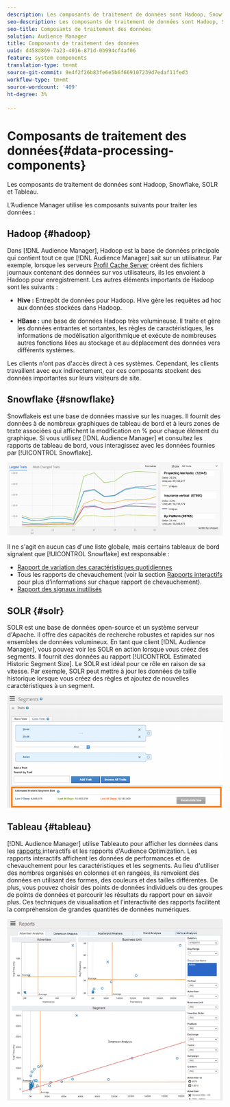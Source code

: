 ```yaml
---
description: Les composants de traitement de données sont Hadoop, Snowflake, SOLR et Tableau.
seo-description: Les composants de traitement de données sont Hadoop, Snowflake, SOLR et Tableau.
seo-title: Composants de traitement des données
solution: Audience Manager
title: Composants de traitement des données
uuid: d458d869-7a23-4016-871d-0b994cf4af06
feature: system components
translation-type: tm+mt
source-git-commit: 9e4f2f26b83fe6e5b6f669107239d7edaf11fed3
workflow-type: tm+mt
source-wordcount: '409'
ht-degree: 3%

---
```



# Composants de traitement des données{#data-processing-components}

Les composants de traitement de données sont Hadoop, Snowflake, SOLR et Tableau.

<!-- 

c_comproc.xml

 -->

L’Audience Manager utilise les composants suivants pour traiter les données :

## Hadoop {#hadoop}

Dans [!DNL Audience Manager], Hadoop est la base de données principale qui contient tout ce que [!DNL Audience Manager] sait sur un utilisateur. Par exemple, lorsque les serveurs [Profil Cache Server](../../reference/system-components/components-data-collection.md) créent des fichiers journaux contenant des données sur vos utilisateurs, ils les envoient à Hadoop pour enregistrement. Les autres éléments importants de Hadoop sont les suivants :

* **Hive :** Entrepôt de données pour Hadoop. Hive gère les requêtes ad hoc aux données stockées dans Hadoop.

* **HBase :** une base de données Hadoop très volumineuse. Il traite et gère les données entrantes et sortantes, les règles de caractéristiques, les informations de modélisation algorithmique et exécute de nombreuses autres fonctions liées au stockage et au déplacement des données vers différents systèmes.

Les clients n&#39;ont pas d&#39;accès direct à ces systèmes. Cependant, les clients travaillent avec eux indirectement, car ces composants stockent des données importantes sur leurs visiteurs de site.

## Snowflake {#snowflake}

[](https://www.snowflake.net/) Snowflakeis est une base de données massive sur les nuages. Il fournit des données à de nombreux graphiques de tableau de bord et à leurs zones de texte associées qui affichent la modification en % pour chaque élément du graphique. Si vous utilisez [!DNL Audience Manager] et consultez les rapports de tableau de bord, vous interagissez avec les données fournies par [!UICONTROL Snowflake].



![](assets/dashboardreport.png)

Il ne s&#39;agit en aucun cas d&#39;une liste globale, mais certains tableaux de bord signalent que [!UICONTROL Snowflake] est responsable :

* [Rapport de variation des caractéristiques quotidiennes](/help/using/reporting/audience-optimization-reports/daily-trait-variation-report.md)
* Tous les rapports de chevauchement (voir la section [Rapports interactifs](/help/using/reporting/dynamic-reports/dynamic-reports.md) pour plus d’informations sur chaque rapport de chevauchement).
* [Rapport des signaux inutilisés](/help/using/reporting/dynamic-reports/unused-signals.md)

## SOLR {#solr}

SOLR est une base de données open-source et un système serveur d&#39;Apache. Il offre des capacités de recherche robustes et rapides sur nos ensembles de données volumineux. En tant que client [!DNL Audience Manager], vous pouvez voir les SOLR en action lorsque vous créez des segments. Il fournit des données au rapport [!UICONTROL Estimated Historic Segment Size]. Le SOLR est idéal pour ce rôle en raison de sa vitesse. Par exemple, SOLR peut mettre à jour les données de taille historique lorsque vous créez des règles et ajoutez de nouvelles caractéristiques à un segment.



![](assets/audsize.png)

## Tableau {#tableau}

[!DNL Audience Manager] utilise  [](https://www.tableausoftware.com/) Tableauto pour afficher les données dans les  [rapports ](../../reporting/dynamic-reports/dynamic-reports.md#interactive-and-overlap-reports) interactifs et les rapports [ ](../../reporting/audience-optimization-reports/audience-optimization-reports.md)d&#39;Audience Optimization. Les rapports interactifs affichent les données de performances et de chevauchement pour les caractéristiques et les segments. Au lieu d&#39;utiliser des nombres organisés en colonnes et en rangées, ils renvoient des données en utilisant des formes, des couleurs et des tailles différentes. De plus, vous pouvez choisir des points de données individuels ou des groupes de points de données et parcourir les résultats du rapport pour en savoir plus. Ces techniques de visualisation et l’interactivité des rapports facilitent la compréhension de grandes quantités de données numériques.



![](assets/advertiser_analytics.png)

